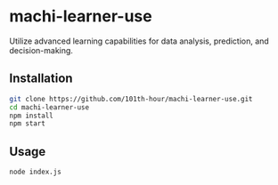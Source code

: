 # machi-learner-use

Utilize advanced learning capabilities for data analysis, prediction, and decision-making.

## Installation

```bash
git clone https://github.com/101th-hour/machi-learner-use.git
cd machi-learner-use
npm install
npm start
```

## Usage
```bash
node index.js
```
